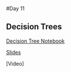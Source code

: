 #Day 11
## Decision Trees
[Decision Tree Notebook](https://github.com/kaggledecal/sp17/blob/master/day11/Decision%20Trees.ipynb)




[Slides](https://docs.google.com/presentation/d/1E3xTsMv4DZ5_c9BVN4KQ-qQ3gXh__TCybWL52Nt0yXo/edit#slide=id.p)

[Video]
